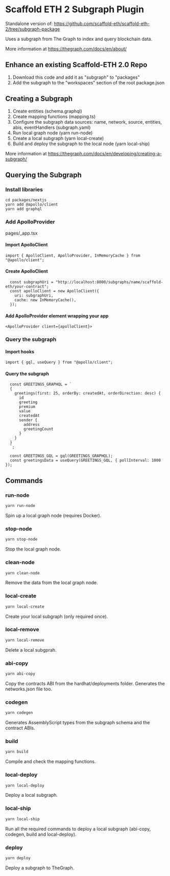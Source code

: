 # Scaffold ETH 2 Subgraph Plugin

Standalone version of: https://github.com/scaffold-eth/scaffold-eth-2/tree/subgraph-package

Uses a subgraph from The Graph to index and query blockchain data.

More information at https://thegraph.com/docs/en/about/

## Enhance an existing Scaffold-ETH 2.0 Repo

1. Download this code and add it as "subgraph" to "packages"
2. Add the subgraph to the "workspaces" section of the root package.json

## Creating a Subgraph

1. Create entities (schema.graphql)
2. Create mapping functions (mapping.ts)
3. Configure the subgraph data sources: name, network, source, entities, abis, eventHandlers (subgraph.yaml)
4. Run local graph node (yarn run-node)
5. Create a local subgraph (yarn local-create)
6. Build and deploy the subgraph to the local node (yarn local-ship)

More information at https://thegraph.com/docs/en/developing/creating-a-subgraph/

## Querying the Subgraph

### Install libraries

```
cd packages/nextjs
yarn add @apollo/client
yarn add graphql
```

### Add ApolloProvider

pages/\_app.tsx

#### Import ApolloClient

```
import { ApolloClient, ApolloProvider, InMemoryCache } from "@apollo/client";
```

#### Create ApolloClient

```
  const subgraphUri = "http://localhost:8000/subgraphs/name/scaffold-eth/your-contract";
  const apolloClient = new ApolloClient({
    uri: subgraphUri,
    cache: new InMemoryCache(),
  });
```

#### Add ApolloProvider element wrapping your app

```
<ApolloProvider client={apolloClient}>
```

### Query the subgraph

#### Import hooks

```
import { gql, useQuery } from "@apollo/client";
```

#### Query the subgraph

```
  const GREETINGS_GRAPHQL = `
  {
    greetings(first: 25, orderBy: createdAt, orderDirection: desc) {
      id
      greeting
      premium
      value
      createdAt
      sender {
        address
        greetingCount
      }
    }
  }
  `;

  const GREETINGS_GQL = gql(GREETINGS_GRAPHQL);
  const greetingsData = useQuery(GREETINGS_GQL, { pollInterval: 1000 });
```

## Commands

### run-node

```sh
yarn run-node
```

Spin up a local graph node (requires Docker).

### stop-node

```sh
yarn stop-node
```

Stop the local graph node.

### clean-node

```sh
yarn clean-node
```

Remove the data from the local graph node.

### local-create

```sh
yarn local-create
```

Create your local subgraph (only required once).

### local-remove

```sh
yarn local-remove
```

Delete a local subgprah.

### abi-copy

```sh
yarn abi-copy
```

Copy the contracts ABI from the hardhat/deployments folder. Generates the networks.json file too.

### codegen

```sh
yarn codegen
```

Generates AssemblyScript types from the subgraph schema and the contract ABIs.

### build

```sh
yarn build
```

Compile and check the mapping functions.

### local-deploy

```sh
yarn local-deploy
```

Deploy a local subgraph.

### local-ship

```sh
yarn local-ship
```

Run all the required commands to deploy a local subgraph (abi-copy, codegen, build and local-deploy).

### deploy

```sh
yarn deploy
```

Deploy a subgraph to TheGraph.

